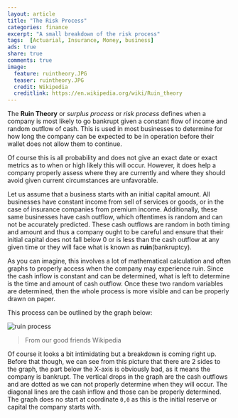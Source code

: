 ```yaml
---
layout: article
title: "The Risk Process"
categories: finance
excerpt: "A small breakdown of the risk process"
tags:  [Actuarial, Insurance, Money, business]
ads: true
share: true
comments: true
image:
  feature: ruintheory.JPG
  teaser: ruintheory.JPG
  credit: Wikipedia
  creditlink: https://en.wikipedia.org/wiki/Ruin_theory
---
```


The __Ruin Theory__ or *surplus process* or *risk process* defines when a company is most likely to go bankrupt given a constant flow of income and random outflow of cash. This is used in most businesses to determine for how long the company can be expected to be in operation before their wallet does not allow them to continue.

Of course this is all probability and does not give an exact date or exact metrics as to when or high likely this will occur. However, it does help a company properly assess where they are currently and where they should avoid given current circumstances are unfavorable.

Let us assume that a business starts with an initial capital amount. All businesses have constant income from sell of services or goods, or in the case of insurance companies from premium income. Additionally, these same businesses have cash outflow, which oftentimes is random and can not be accurately predicted. These cash outflows are random in both timing and amount and thus a company ought to be careful and ensure that their initial capital does not fall below 0 or is less than the cash outflow at any given time or they will face what is known as **ruin**(bankruptcy).

As you can imagine, this involves a lot of mathematical calculation and often graphs to properly access when the company may experience ruin. Since the cash inflow is constant and can be determined, what is left to determine is the time and amount of cash outflow. Once these two random variables are determined, then the whole process is more visible and can be properly drawn on paper.

This process can be outlined by the graph below:

![ruin process](https://upload.wikimedia.org/wikipedia/en/thumb/6/6b/Samplepathcompoundpoisson.JPG/350px-Samplepathcompoundpoisson.JPG)
> From our good friends Wikipedia

Of course it looks a bit intimidating but a breakdown is coming right up. Before that though, we can see from this picture that there are 2 sides to the graph, the part below the X-axis is obviously bad, as it means the company is bankrupt. The vertical drops in the graph are the cash outflows and are dotted as we can not properly determine when they will occur. The diagonal lines are the cash inflow and those can be properly determined.
The graph does no start at coordinate `0,0` as this is the initial reserve or capital the company starts with.



